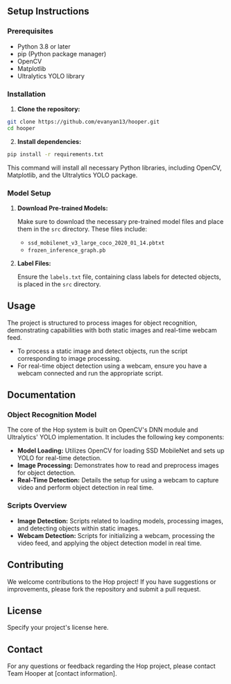 
## Setup Instructions

### Prerequisites

- Python 3.8 or later
- pip (Python package manager)
- OpenCV
- Matplotlib
- Ultralytics YOLO library

### Installation

1. **Clone the repository:**

```bash
git clone https://github.com/evanyan13/hooper.git
cd hooper
```

2. **Install dependencies:**

```bash
pip install -r requirements.txt
```

This command will install all necessary Python libraries, including OpenCV, Matplotlib, and the Ultralytics YOLO package.

### Model Setup

1. **Download Pre-trained Models:**

   Make sure to download the necessary pre-trained model files and place them in the `src` directory. These files include:

   - `ssd_mobilenet_v3_large_coco_2020_01_14.pbtxt`
   - `frozen_inference_graph.pb`

2. **Label Files:**

   Ensure the `labels.txt` file, containing class labels for detected objects, is placed in the `src` directory.

## Usage

The project is structured to process images for object recognition, demonstrating capabilities with both static images and real-time webcam feed. 

- To process a static image and detect objects, run the script corresponding to image processing.
- For real-time object detection using a webcam, ensure you have a webcam connected and run the appropriate script.

## Documentation

### Object Recognition Model

The core of the Hop system is built on OpenCV's DNN module and Ultralytics' YOLO implementation. It includes the following key components:

- **Model Loading:** Utilizes OpenCV for loading SSD MobileNet and sets up YOLO for real-time detection.
- **Image Processing:** Demonstrates how to read and preprocess images for object detection.
- **Real-Time Detection:** Details the setup for using a webcam to capture video and perform object detection in real time.

### Scripts Overview

- **Image Detection:** Scripts related to loading models, processing images, and detecting objects within static images.
- **Webcam Detection:** Scripts for initializing a webcam, processing the video feed, and applying the object detection model in real time.

## Contributing

We welcome contributions to the Hop project! If you have suggestions or improvements, please fork the repository and submit a pull request.

## License

Specify your project's license here.

## Contact

For any questions or feedback regarding the Hop project, please contact Team Hooper at [contact information].